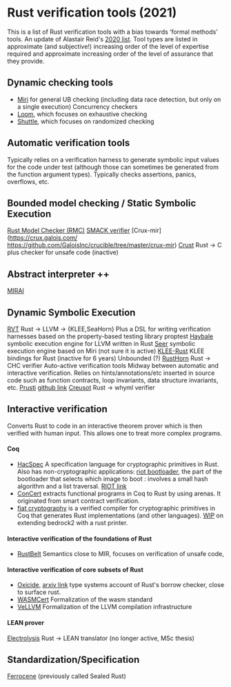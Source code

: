 # Rust verification tools (2021)
This is a list of Rust verification tools with a bias towards ‘formal methods’ tools. An update of Alastair Reid's [2020 list](https://alastairreid.github.io/rust-verification-tools/).
Tool types are listed in approximate (and subjective!) increasing order of the level of expertise required and approximate increasing order of the level of assurance that they provide.
## Dynamic checking tools
* [Miri](https://github.com/rust-lang/miri/) for general UB checking (including data race detection, but only on a single execution)
Concurrency checkers
* [Loom](https://github.com/tokio-rs/loom), which focuses on exhaustive checking 
* [Shuttle](https://crates.io/crates/shuttle), which focuses on randomized checking 

## Automatic verification tools
Typically relies on a verification harness to generate symbolic input values for the code under test (although those can sometimes be generated from the function argument types). Typically checks assertions, panics, overflows, etc.

## Bounded model checking / Static Symbolic Execution
[Rust Model Checker (RMC)](https://github.com/model-checking/rmc)
[SMACK verifier](https://github.com/smackers/smack)
[Crux-mir](https://crux.galois.com/  https://github.com/GaloisInc/crucible/tree/master/crux-mir)
[Crust](https://github.com/uwplse/crust)
Rust → C plus checker for unsafe code (inactive)
## Abstract interpreter ++
[MIRAI](https://github.com/facebookexperimental/MIRAI)
## Dynamic Symbolic Execution
[RVT](https://project-oak.github.io/rust-verification-tools/)
Rust → LLVM → {KLEE,SeaHorn} 
Plus a DSL for writing verification harnesses based on the property-based testing library proptest
[Haybale](https://github.com/PLSysSec/haybale)
symbolic execution engine for LLVM written in Rust
[Seer](https://github.com/dwrensha/seer)
symbolic execution engine based on Miri (not sure it is active)
[KLEE-Rust](https://github.com/jawline/klee-rust)
KLEE bindings for Rust (inactive for 6 years)
Unbounded (?)
[RustHorn](https://github.com/hopv/rust-horn)
Rust → CHC verifier
Auto-active verification tools
Midway between automatic and interactive verification. Relies on hints/annotations/etc inserted in source code such as function contracts, loop invariants, data structure invariants, etc.
[Prusti](https://www.pm.inf.ethz.ch/research/prusti.html) [github link](https://viperproject.github.io/prusti-dev/)
[Creusot](https://github.com/xldenis/creusot) Rust → whyml verifier

## Interactive verification
Converts Rust to code in an interactive theorem prover which is then verified with human input.
This allows one to treat more complex programs.

#### Coq
* [HacSpec](https://github.com/hacspec/hacspec) A specification language for cryptographic primitives in Rust.
Also has non-cryptographic applications: [riot bootloader](https://github.com/hacspec/hacspec/blob/master/examples/riot-bootloader/src/lib.rs), the part of the bootloader that selects which image to boot :  involves a small hash algorithm and a list traversal. [RIOT link](https://future-proof-iot.github.io/RIOT-fp/events)
* [ConCert](https://github.com/AU-COBRA/ConCert) extracts functional programs in Coq to Rust by using arenas. It originated from smart contract verification.
* [fiat cryptography](https://github.com/mit-plv/fiat-crypto) is a verified compiler for cryptographic primitives in Coq that generates Rust implementations (and other languages). [WIP](https://github.com/AU-COBRA/AUCurves/blob/main/src/Bedrock/ToRustString.v) on extending bedrock2 with a rust printer.
#### Interactive verification of the foundations of Rust
* [RustBelt](https://plv.mpi-sws.org/rustbelt/)
Semantics close to MIR, focuses on verification of unsafe code, 
#### Interactive verification of core subsets of Rust
* [Oxicide](https://github.com/aatxe/oxide), [arxiv link](https://arxiv.org/abs/1903.00982) type systems account of Rust's borrow checker, close to surface rust.
* [WASMCert](https://github.com/WasmCert/WasmCert-Coq) Formalization of the wasm standard
* [VeLLVM](https://github.com/vellvm/vellvm)  Formalization of the LLVM compilation infrastructure

#### LEAN prover
[Electrolysis](https://github.com/Kha/electrolysis) Rust → LEAN translator (no longer active, MSc thesis)

## Standardization/Specification
[Ferrocene](https://ferrous-systems.com/blog/sealed-rust-the-pitch/) (previously called Sealed Rust)
